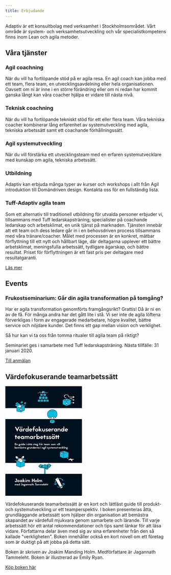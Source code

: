 ```yaml
---
title: Erbjudande
---
```

Adaptiv är ett konsultbolag med verksamhet i Stockholmsområdet. Vårt område är system- och verksamhetsutveckling och vår specialistkompetens finns inom Lean och agila metoder.

## Våra tjänster

### Agil coachning
När du vill ha fortlöpande stöd på er agila resa. En agil coach kan jobba med ett team, flera team, en utvecklingsavdelning eller hela organisationen. Oavsett om ni är inne i en större förändring eller om ni redan har kommit ganska långt kan våra coacher hjälpa er vidare till nästa nivå.

### Teknisk coachning
När du vill ha fortlöpande tekniskt stöd för ett eller flera team. Våra tekniska coacher kombinerar lång erfarenhet av systemutveckling med agila, tekniska arbetssätt samt ett coachande förhållningssätt.

### Agil systemutveckling
När du vill förstärka ett utvecklingsteam med en erfaren systemutvecklare med kunskap om agila, tekniska arbetssätt.

### Utbildning
Adaptiv kan erbjuda många typer av kurser och workshops i allt från Agil introduktion till Domändriven design. Kontakta oss för en fullständig lista.

### Tuff-Adaptiv agila team  
Som ett alternativ till traditionell utbildning för utvalda personer erbjuder vi, tillsammans med Tuff ledarskapsträning, specialister på coachande ledarskap och arbetsklimat, en unik tjänst på marknaden. Tjänsten innebär att ett team och dess ledare går in i en behovsdriven process tillsammans med våra tränare/coacher. Målet med processen är en konkret, mätbar förflyttning till ett nytt och hållbart läge, där deltagarna upplever ett bättre arbetsklimat, meningsfulla arbetssätt, tydligare ägarskap, och bättre resultat. Priset för förflyttningen är ett fast pris per deltagare med resultatgaranti. 

[Läs mer](https://www.tuffledarskapstraning.se/tuff-adaptiv-agila-team/)

## Events

### Frukostseminarium: Går din agila transformation på tomgång?

Har er agila transformation genomförts framgångsrikt? Grattis! Då är ni en av de få. För många andra har det gått lite i stå. Vi ser inte de agila löftena förverkligas i form av engagerade medarbetare, högre kvalitet, bättre service och nöjdare kunder. Det finns ett gap mellan vision och verklighet. 

Så hur kan vi ta oss från tomma ritualer till agila team på riktigt?

Seminariet ges i samarbete med Tuff ledarskapsträning. Nästa tillfälle: 31 januari 2020.

[Till anmälan](https://www.tuffledarskapstraning.se/gar-din-agila-transformation-pa-tomgang/)

## Värdefokuserande teamarbetssätt

![Bokomslag](/assets/book-valuefocusing-teampractices-front.jpg "Värdefokuserande teamarbetssätt")

Värdefokuserande teamarbetssätt är en kort och lättläst guide till produkt- och systemutveckling ur ett teamperspektiv. I boken presenteras åtta, grundläggande arbetssätt som hjälper din organisation att bemästra skapandet av värdefull mjukvara genom samarbete och lärande. Till varje arbetssätt hör ett antal rekommendationer och tips samt länkar för att läsa vidare. Författarna delar även med sig av sina erfarenheter från den så kallade "verkligheten". Boken innehåller också en kort novell om ett företag som är duktigt på att jobba på detta sätt.

Boken är skriven av Joakim Manding Holm. Medförfattare är Jagannath Tammeleht. Boken är illustrerad av Emily Ryan.

[Köp boken här](https://widget.publit.com/adaptivpub_2289/vardefokuserande-teamarbetssatt/9789176116883)
